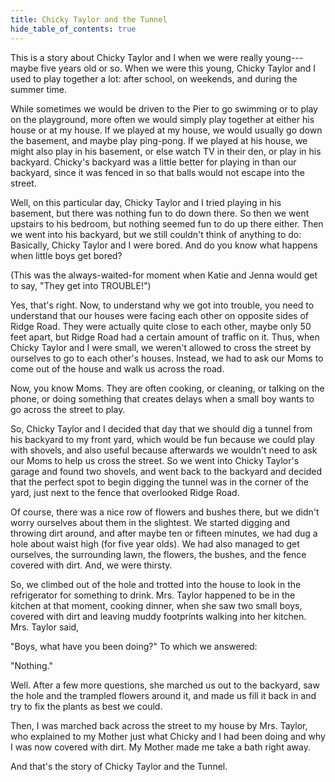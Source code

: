 ```yaml
---
title: Chicky Taylor and the Tunnel
hide_table_of_contents: true
---
```


This is a story about Chicky Taylor and I when we were really young---maybe five years old or so. When we were this young, Chicky Taylor and I used to play together a lot: after school, on weekends, and during the summer time.

While sometimes we would be driven to the Pier to go swimming or to play on the playground, more often we would simply play together at either his house or at my house. If we played at my house, we would usually go down the basement, and maybe play ping-pong. If we played at his house, we might also play in his basement, or else watch TV in their den, or play in his backyard. Chicky's backyard was a little better for playing in than our backyard, since it was fenced in so that balls would not escape into the street.

Well, on this particular day, Chicky Taylor and I tried playing in his basement, but there was nothing fun to do down there. So then we went upstairs to his bedroom, but nothing seemed fun to do up there either. Then we went into his backyard, but we still couldn't think of anything to do: Basically, Chicky Taylor and I were bored. And do you know what happens when little boys get bored?

(This was the always-waited-for moment when Katie and Jenna would get to say, "They get into TROUBLE!")

Yes, that's right. Now, to understand why we got into trouble, you need to understand that our houses were facing each other on opposite sides of Ridge Road. They were actually quite close to each other, maybe only 50 feet apart, but Ridge Road had a certain amount of traffic on it. Thus, when Chicky Taylor and I were small, we weren't allowed to cross the street by ourselves to go to each other's houses. Instead, we had to ask our Moms to come out of the house and walk us across the road.

Now, you know Moms. They are often cooking, or cleaning, or talking on the phone, or doing something that creates delays when a small boy wants to go across the street to play.

So, Chicky Taylor and I decided that day that we should dig a tunnel from his backyard to my front yard, which would be fun because we could play with shovels, and also useful because afterwards we wouldn't need to ask our Moms to help us cross the street. So we went into Chicky Taylor's garage and found two shovels, and went back to the backyard and decided that the perfect spot to begin digging the tunnel was in the corner of the yard, just next to the fence that overlooked Ridge Road.

Of course, there was a nice row of flowers and bushes there, but we didn't worry ourselves about them in the slightest. We started digging and throwing dirt around, and after maybe ten or fifteen minutes, we had dug a hole about waist high (for five year olds). We had also managed to get ourselves, the surrounding lawn, the flowers, the bushes, and the fence covered with dirt. And, we were thirsty.

So, we climbed out of the hole and trotted into the house to look in the refrigerator for something to drink. Mrs. Taylor happened to be in the kitchen at that moment, cooking dinner, when she saw two small boys, covered with dirt and leaving muddy footprints walking into her kitchen. Mrs. Taylor said,

"Boys, what have you been doing?" To which we answered:

"Nothing."

Well. After a few more questions, she marched us out to the backyard, saw the hole and the trampled flowers around it, and made us fill it back in and try to fix the plants as best we could.

Then, I was marched back across the street to my house by Mrs. Taylor, who explained to my Mother just what Chicky and I had been doing and why I was now covered with dirt. My Mother made me take a bath right away.

And that's the story of Chicky Taylor and the Tunnel.

